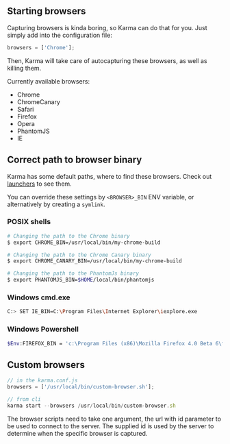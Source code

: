 ## Starting browsers
Capturing browsers is kinda boring, so Karma can do that for you.
Just simply add into the configuration file:

```javascript
browsers = ['Chrome'];
```
Then, Karma will take care of autocapturing these browsers, as
well as killing them.

Currently available browsers:

* Chrome
* ChromeCanary
* Safari
* Firefox
* Opera
* PhantomJS
* IE


## Correct path to browser binary
Karma has some default paths, where to find these browsers.
Check out
[launchers]
to see them.

You can override these settings by `<BROWSER>_BIN` ENV variable,
or alternatively by creating a `symlink`.

### POSIX shells
```bash
# Changing the path to the Chrome binary
$ export CHROME_BIN=/usr/local/bin/my-chrome-build

# Changing the path to the Chrome Canary binary
$ export CHROME_CANARY_BIN=/usr/local/bin/my-chrome-build

# Changing the path to the PhantomJs binary
$ export PHANTOMJS_BIN=$HOME/local/bin/phantomjs
```

### Windows cmd.exe
```bash
C:> SET IE_BIN=C:\Program Files\Internet Explorer\iexplore.exe
```

### Windows Powershell
```bash
$Env:FIREFOX_BIN = 'c:\Program Files (x86)\Mozilla Firefox 4.0 Beta 6\firefox.exe'
```

## Custom browsers
```javascript
// in the karma.conf.js
browsers = ['/usr/local/bin/custom-browser.sh'];

// from cli
karma start --browsers /usr/local/bin/custom-browser.sh
```
The browser scripts need to take one argument, the url with id
parameter to be used to connect to the server. The supplied id is used
by the server to determine when the specific browser is captured.


[launchers]: https://github.com/karma-runner/karma/blob/master/lib/launchers
